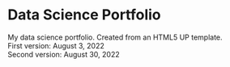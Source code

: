 # Data Science Portfolio
My data science portfolio. Created from an HTML5 UP template.<br>
First version: August 3, 2022<br>
Second version: August 30, 2022
